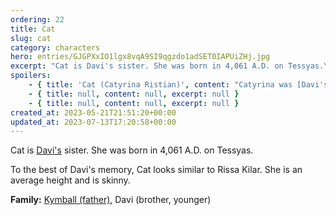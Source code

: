 ```yaml
---
ordering: 22
title: Cat
slug: cat
category: characters
hero: entries/GJGPXxIO1lgx8vqA9SI9qgzdo1adSET0IAPUiZHj.jpg
excerpt: "Cat is Davi's sister. She was born in 4,061 A.D. on Tessyas.\nTo the best of Davi's memory, Cat looks..."
spoilers:
    - { title: 'Cat (Catyrina Ristian)', content: "Catyrina was [Davi's](/category/characters/davi) sister. She was born in 4,061 A.D. on Tessyas and died in 4,084 A.D. (23 years old) after drowning herself in [Levastia](/category/planets-cities/levastia).\r\n\r\nIt is unknown what Cat's occupation was, but she became obsessed with a conspiracy theory about the [Visitors](/category/organizations/visitors). Cat believed that the Visitors were really a race of people from the planet [Gaia](/category/planets-cities/gaia), who sought to take over humanity. She spent her life chasing this conspiracy even though nobody believed her – not even her own parents. She does not appear in the story, but Davi reads her notes and remembers her often.\r\n\r\nAt some point, Cat figured out how to use the Gaian [dielsis](/category/tech-futurism/dielsis) powers, but her experiments in doing so backfired. She blacked out and killed a man during the period of time she can't account for. Guilt from the unintentional murder was too much for Cat to handle and she took her own life as a result.\r\n\r\nCat's notes served as inspiration and a starting point for the [Vinillense](/category/spaceships/vinillense) to investigate the Gaians.\r\n\r\nTo the best of Davi's memory, Cat looked similar to Rissa Kilar. She was an average height and was skinny.\r\n\r\n**Family:** [Hasifa (mother, status/whereabouts unknown)](/category/characters/hasifa), [Kymball (father)](/category/characters/kymball), [Dalya (stepmother)](/category/characters/dalya), Davi (brother, younger)\r\n\r\n**Pronunciation:**\r\n- cah tee ree’ nuh\r\n- riss’ tee en", excerpt: "Catyrina was Davi's sister. She was born in 4,061 A.D. on Tessyas and died in 4,084 A.D. (23 years o..." }
    - { title: null, content: null, excerpt: null }
    - { title: null, content: null, excerpt: null }
created_at: 2023-05-21T21:51:20+00:00
updated_at: 2023-07-13T17:20:58+00:00
---
```

Cat is [Davi's](/category/characters/davi) sister. She was born in 4,061 A.D. on Tessyas.

To the best of Davi's memory, Cat looks similar to Rissa Kilar. She is an average height and is skinny.

**Family:** [Kymball (father)](/category/characters/kymball), Davi (brother, younger)